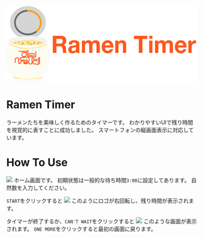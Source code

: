 <p align="center">
  <a href="https://risuney.github.io/ramen-timer/">
    <img src="static/logo.svg" height="200px">
  </a>
</p>

# Ramen Timer
ラーメンたちを美味しく作るためのタイマーです。
わかりやすいUIで残り時間を視覚的に表すことに成功しました。
スマートフォンの縦画面表示に対応しています。

# How To Use
![](https://user-images.githubusercontent.com/77106106/123539936-3417ff00-d777-11eb-94bf-7221277b7862.png)
ホーム画面です。
初期状態は一般的な待ち時間`3:00`に設定してあります。
自然数を入力してください。

`START`をクリックすると
![](https://user-images.githubusercontent.com/77106106/123539951-44c87500-d777-11eb-8193-dc4f7e583811.png)
このようにロゴが右回転し、残り時間が表示されます。

タイマーが終了するか、`CAN'T WAIT`をクリックすると
![](https://user-images.githubusercontent.com/77106106/123539963-5c9ff900-d777-11eb-824f-947417d40b29.png)
このような画面が表示されます。
`ONE MORE`をクリックすると最初の画面に戻ります。
